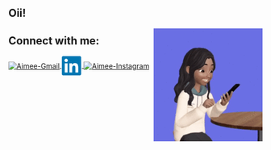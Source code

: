 ## Oii! 

<img align="right" alt = "Aimee-avatar" src="https://raw.githubusercontent.com/Aimeeferreira/Aimeeferreira/main/perfi..1%20(3).gif" >

## Connect with me:
<a href = "aimeeferreira19@gmail.com" target = "_blank" >
<img align = "center" alt = "Aimee-Gmail" heigth = "30" width = "40" src = ""  style = "max-width:100%;" > </a>
<a href = "https://www.linkedin.com/in/aimeeferreiraa/" target = "_blank" >
<img align = "center" alt = "Aimee-Linkedin" heigth = "30" width = "40" src = "https://raw.githubusercontent.com/devicons/devicon/master/icons/linkedin/linkedin-original.svg"  style = "max-width:100%;" > </a>
<a href = "https://www.instagram.com/aimeeferreira_/?hl=pt-br" target = "_blank" >
<img align = "center" alt = "Aimee-Instagram" heigth = "30" width = "40" src = "https://imagepng.org/wp-content/uploads/2017/08/instagram-icone-icon-1.png"  style = "max-width:100%;" > </a>



<!--
**Aimeeferreira/Aimeeferreira** is a ✨ _special_ ✨ repository because its `README.md` (this file) appears on your GitHub profile.

Here are some ideas to get you started:

- 🔭 I’m currently working on ...
- 🌱 I’m currently learning ...
- 👯 I’m looking to collaborate on ...
- 🤔 I’m looking for help with ...
- 💬 Ask me about ...
- 📫 How to reach me: ...
- 😄 Pronouns: ...
- ⚡ Fun fact: ...
-->
